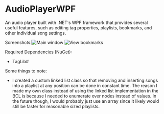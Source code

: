 # AudioPlayerWPF
An audio player built with .NET's WPF framework that provides several useful features, such as editing tag properties, playlists, bookmarks, and other individual song settings.

Screenshots
![Main window](/relative/path/to/screenshot1.png?raw=true "Main window")
![View bookmarks](/relative/path/to/screenshot2.png?raw=true "Bookmarks")

Required Dependencies (NuGet):
- TagLib#

Some things to note:
- I created a custom linked list class so that removing and inserting songs into a playlist at any position can be done in constant time. The reason I made my own class instead of using the linked list implementation in the BCL is because I needed to enumerate over nodes instead of values. In the future though, I would probably just use an array since it likely would still be faster for reasonable sized playlists.
